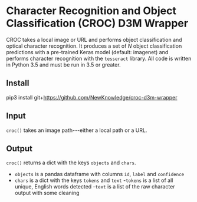 # Character Recognition and Object Classification (CROC) D3M Wrapper

CROC takes a local image or URL and performs object classification and optical character recognition. It produces a set of *N* object classification predictions with a pre-trained Keras model (default: imagenet) and performs character recognition with the `tesseract` library. All code is written in Python 3.5 and must be run in 3.5 or greater.

## Install

pip3 install git+https://github.com/NewKnowledge/croc-d3m-wrapper

## Input

`croc()` takes an image path---either a local path or a URL.

## Output

`croc()` returns a dict with the keys `objects` and `chars`. 
- `objects` is a pandas dataframe with columns `id`, `label` and `confidence`
- `chars` is a dict with the keys `tokens` and `text`
	-`tokens` is a list of all unique, English words detected 
	-`text` is a list of the raw character output with some cleaning